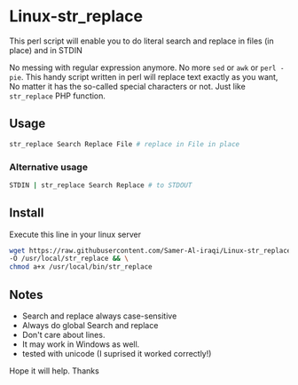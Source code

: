 # Linux-str_replace

This perl script will enable you to do literal search and replace in files (in place) and in STDIN

No messing with regular expression anymore. No more `sed` or `awk` or `perl -pie`. This handy script written in perl will replace text exactly as you want, No matter it has the so-called special characters or not. Just like `str_replace` PHP function.


## Usage

```bash
str_replace Search Replace File # replace in File in place 

```
### Alternative usage

```bash
STDIN | str_replace Search Replace # to STDOUT
```

## Install

Execute this line in your linux server

```bash
wget https://raw.githubusercontent.com/Samer-Al-iraqi/Linux-str_replace/master/str_replace.pl \
-O /usr/local/str_replace && \
chmod a+x /usr/local/bin/str_replace
```

## Notes

* Search and replace always case-sensitive 
* Always do global Search and replace
* Don't care about lines.
* It may work in Windows as well.
* tested with unicode (I suprised it worked correctly!)

Hope it will help. Thanks
